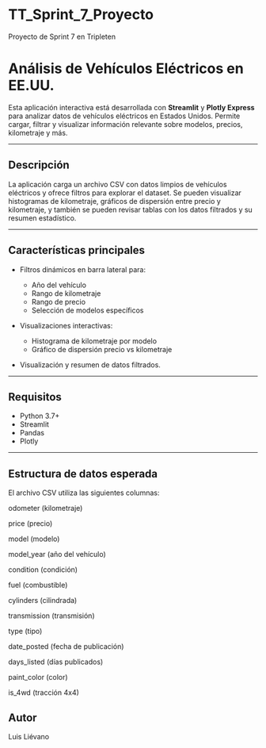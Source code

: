 # TT_Sprint_7_Proyecto

Proyecto de Sprint 7 en Tripleten

# Análisis de Vehículos Eléctricos en EE.UU.

Esta aplicación interactiva está desarrollada con **Streamlit** y **Plotly Express** para analizar datos de vehículos eléctricos en Estados Unidos. Permite cargar, filtrar y visualizar información relevante sobre modelos, precios, kilometraje y más.

---

## Descripción

La aplicación carga un archivo CSV con datos limpios de vehículos eléctricos y ofrece filtros para explorar el dataset. Se pueden visualizar histogramas de kilometraje, gráficos de dispersión entre precio y kilometraje, y también se pueden revisar tablas con los datos filtrados y su resumen estadístico.

---

## Características principales

- Filtros dinámicos en barra lateral para:
  - Año del vehículo
  - Rango de kilometraje
  - Rango de precio
  - Selección de modelos específicos

- Visualizaciones interactivas:
  - Histograma de kilometraje por modelo
  - Gráfico de dispersión precio vs kilometraje
  
- Visualización y resumen de datos filtrados.

---

## Requisitos

- Python 3.7+
- Streamlit
- Pandas
- Plotly

---

## Estructura de datos esperada

El archivo CSV utiliza las siguientes columnas:

odometer (kilometraje)

price (precio)

model (modelo)

model_year (año del vehículo)

condition (condición)

fuel (combustible)

cylinders (cilindrada)

transmission (transmisión)

type (tipo)

date_posted (fecha de publicación)

days_listed (días publicados)

paint_color (color)

is_4wd (tracción 4x4)

## Autor

Luis Liévano
